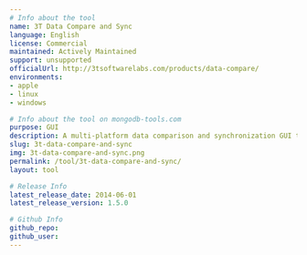 ```yaml
---
# Info about the tool
name: 3T Data Compare and Sync
language: English
license: Commercial
maintained: Actively Maintained
support: unsupported
officialUrl: http://3tsoftwarelabs.com/products/data-compare/
environments:
- apple
- linux
- windows

# Info about the tool on mongodb-tools.com
purpose: GUI
description: A multi-platform data comparison and synchronization GUI tool for MongoDB
slug: 3t-data-compare-and-sync
img: 3t-data-compare-and-sync.png
permalink: /tool/3t-data-compare-and-sync/
layout: tool

# Release Info
latest_release_date: 2014-06-01
latest_release_version: 1.5.0

# Github Info
github_repo: 
github_user: 
---
```

